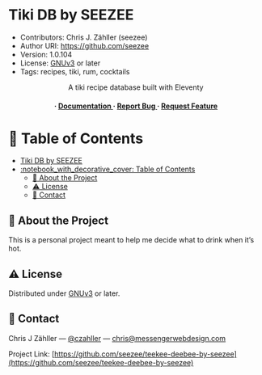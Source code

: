 # Tiki DB by SEEZEE

* Contributors: Chris J. Zähller (seezee)
* Author URI: <https://github.com/seezee>
* Version: 1.0.104
* License: [GNUv3](https://www.gnu.org/licenses/gpl-3.0.en.html) or later
* Tags: recipes, tiki, rum, cocktails

<div align='center'>

A tiki recipe database built with Eleventy

<h4> <span> · </span> <a href="https://github.com/seezee/teekee-deebee-by-seezee/blob/master/README.md"> Documentation </a> <span> · </span> <a href="https://github.com/seezee/teekee-deebee-by-seezee/issues"> Report Bug </a> <span> · </span> <a href="https://github.com/seezee/teekee-deebee-by-seezee/issues"> Request Feature </a> </h4>

</div>

# :notebook_with_decorative_cover: Table of Contents

* [Tiki DB by SEEZEE](#tiki-db-by-seezee)
* [:notebook\_with\_decorative\_cover: Table of Contents](#notebook_with_decorative_cover-table-of-contents)
  * [:star2: About the Project](#star2-about-the-project)
  * [:warning: License](#warning-license)
  * [:handshake: Contact](#handshake-contact)

## :star2: About the Project

This is a personal project meant to help me decide what to drink when it’s hot.

## :warning: License

Distributed under [GNUv3](https://www.gnu.org/licenses/gpl-3.0.en.html) or later.

## :handshake: Contact

Chris J Zähller — [@czahller](https://x.com/czahller/) — <chris@messengerwebdesign.com>

Project Link: [https://github.com/seezee/teekee-deebee-by-seezee](https://github.com/seezee/teekee-deebee-by-seezee)
